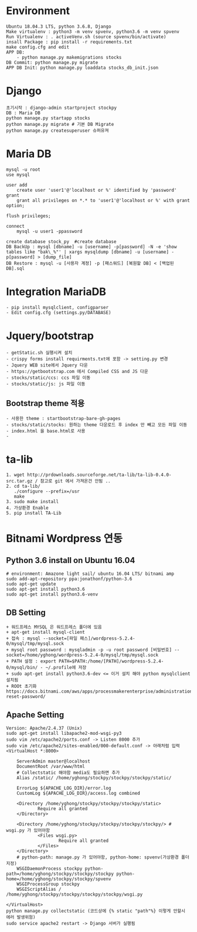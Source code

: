 # Environment
    Ubuntu 18.04.3 LTS, python 3.6.8, Django
    Make virtualenv : python3 -m venv spvenv, python3.6 -m venv spvenv
    Run Virtualenv : . activeVenv.sh (source spvenv/bin/activate)
    insall Package : pip install -r requirements.txt
    make config.cfg and edit
    APP DB:
        - python manage.py makemigrations stocks
    DB Commit: python manage.py migrate
    APP DB Init: python manage.py loaddata stocks_db_init.json

    
    
# Django
    초기시작 : django-admin startproject stockpy
    DB : Maria DB
    python manage.py startapp stocks
    python manage.py migrate # 기본 DB Migrate 
    python manage.py createsuperuser 슈퍼유져 

# Maria DB
    mysql -u root
    use mysql
    
    user add
        create user 'user1'@'localhost or %' identified by 'password'
    grant
        grant all privileges on *.* to 'user1'@'localhost or %' with grant option;
    
    flush privileges;
    
    connect 
        mysql -u user1 -ppassword
      
    create database stock_py  #create database
    DB BackUp : mysql [dbname] -u [username] -p[password] -N -e 'show tables like "bak\_%"' | xargs mysqldump [dbname] -u [username] -p[password] > [dump_file] 
    DB Restore : mysql -u [사용자 계정] -p [패스워드] [복원할 DB] < [백업된 DB].sql

    
# Integration MariaDB
    - pip install mysqlclient, configparser
    - Edit config.cfg (settings.py/DATABASE)
    
# Jquery/bootstrap 
    - getStatic.sh 실행시켜 설치 
    - crispy forms install requirments.txt에 포함 -> setting.py 변경
    - Jquery WEB site에서 Jquery 다운 
    - https://getbootstrap.com 에서 Compiled CSS and JS 다운 
    - stocks/static/ccs: ccs 파일 이동 
    - stocks/static/js: js 파일 이동
## Bootstrap theme 적용
    - 사용한 theme : startbootstrap-bare-gh-pages  
    - stocks/static/stocks: 원하는 theme 다운로드 후 index 만 빼고 모든 파일 이동
    - index.html 을 base.html로 사용  
    - 
 # ta-lib 
    1. wget http://prdownloads.sourceforge.net/ta-lib/ta-lib-0.4.0-src.tar.gz / 참고로 git 에서 가져온건 안됨 ..
    2. cd ta-lib/
       ./configure --prefix=/usr
       make
    3. sudo make install
    4. 가상환경 Enable 
    5. pip install TA-Lib     
    
    
# Bitnami Wordpress 연동
## Python 3.6 install on Ubuntu 16.04
    # environment: Amazone light sail/ ubuntu 16.04 LTS/ bitnami amp 
    sudo add-apt-repository ppa:jonathonf/python-3.6
    sudo apt-get update
    sudo apt-get install python3.6
    sudo apt-get install python3.6-venv

## DB Setting
    + 워드프레스 MYSQL 은 워드프레스 폴더에 있음
    + apt-get install mysql-client
    + 접속 : mysql --socket=[파일 패스]/wordpress-5.2.4-0/mysql/tmp/mysql.sock
    + mysql root password : mysqladmin -p -u root password [비밀번호] --socket=/home/yghong/wordpress-5.2.4-0/mysql/tmp/mysql.sock
    + PATH 설정 : export PATH=$PATH:/home/[PATH]/wordpress-5.2.4-0/mysql/bin/ - ~/.profile에 저장
    + sudo apt-get install python3.6-dev <= 이거 설치 해야 python mysqlclient 설치됨
    + ROOt 초기화 https://docs.bitnami.com/aws/apps/processmakerenterprise/administration/change-reset-password/
    
## Apache Setting
    Version: Apache/2.4.37 (Unix)
    sudo apt-get install libapache2-mod-wsgi-py3
    sudo vim /etc/apache2/ports.conf -> Listen 8000 추가
    sudo vim /etc/apache2/sites-enabled/000-default.conf -> 아래처럼 입력
    <VirtualHost *:8000>

        ServerAdmin master@localhost
        DocumentRoot /var/www/html
        # Collectstatic 해야함 media도 필요하면 추가
        Alias /static/ /home/yghong/stockpy/stockpy/stockpy/static/  

        ErrorLog ${APACHE_LOG_DIR}/error.log
        CustomLog ${APACHE_LOG_DIR}/access.log combined

        <Directory /home/yghong/stockpy/stockpy/stockpy/static>
                Require all granted
        </Directory>

        <Directory /home/yghong/stockpy/stockpy/stockpy/stockpy/> # wsgi.py 가 있어야함
                <Files wsgi.py>
                        Require all granted
                </Files>
        </Directory>
        # python-path: manage.py 가 있어야함, python-home: spvenv(가상환경 폴더 지정)
        WSGIDaemonProcess stockpy python-path=/home/yghong/stockpy/stockpy/stockpy python-home=/home/yghong/stockpy/stockpy/spvenv
        WSGIProcessGroup stockpy
        WSGIScriptAlias / /home/yghong/stockpy/stockpy/stockpy/stockpy/wsgi.py

    </VirtualHost>
    python manage.py collectstatic (코드상에 {% static "path"%} 이렇게 안할시 에러 발생위험)
    sudo service apache2 restart -> Django 서버가 실행됨 

